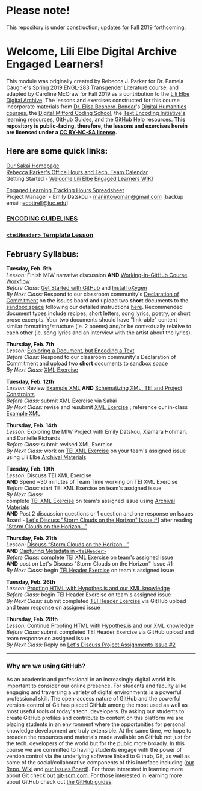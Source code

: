 # Please note!
This repository is under construction; updates for Fall 2019 forthcoming. 

# Welcome, Lili Elbe Digital Archive Engaged Learners!  
This module was originally created by Rebecca J. Parker for Dr. Pamela Caughie's [Spring 2019 ENGL-283 Transgender Literature course](https://github.com/RJP43/LiliElbe_EngagedLearners/wiki/ENGL-283.06E:-Transgender-in-Literature), and adapted by Caroline McCraw for Fall 2019 as a contribution to the [Lili Elbe Digital Archive](http://lilielbe.org/). The lessons and exercises constructed for this course incorporate materials from [Dr. Elisa Beshero-Bondar](https://github.com/ebeshero)'s [Digital Humanities courses](http://dh.newtfire.org/), the [Digital Mitford Coding School](https://digitalmitford.github.io/DigMitCS/), the [Text Encoding Initiative's learning resources](http://www.tei-c.org/Support/Learn/), [GitHub Guides](https://guides.github.com/), and the [GitHub Help](https://help.github.com/) resources. **This repository is public-facing, therefore, the lessons and exercises herein are licensed under a [CC BY-NC-SA license](https://creativecommons.org/licenses/by-nc-sa/4.0/legalcode).**       
  
## Here are some quick links:
[Our Sakai Homepage](https://sakai.luc.edu/x/u42wPb)  
[Rebecca Parker's Office Hours and Tech. Team Calendar](http://bit.ly/2MdASUn)       
Getting Started - [Welcome Lili Elbe Engaged Learners WIKI](https://github.com/RJP43/LiliElbe_EngagedLearners/wiki/Welcome-Lili-Elbe-Engaged-Learners!)    
  
[Engaged Learning Tracking Hours Spreadsheet](https://docs.google.com/spreadsheets/d/1VMo0yAKX0qB8dlYiwNMGNdzAQimh-opYzX3XoqJSG2c/edit?usp=sharing)  
Project Manager - Emily Datskou - manintowoman@gmail.com  [backup email: ecottrell@luc.edu]   

### [ENCODING GUIDELINES](https://github.com/RJP43/LiliElbe_EngagedLearners/blob/master/ProjectDocs/encodingGuidelines.md)
### [`<teiHeader>` Template Lesson](https://github.com/RJP43/LiliElbe_EngagedLearners/wiki/Capturing-Metadata#sample-teiheader)   
  
## February Syllabus:  

**Tuesday, Feb. 5th**     
*Lesson:* Finish MIW narrative discussion **AND** [Working-in-GitHub Course Workflow](https://github.com/RJP43/LiliElbe_EngagedLearners/wiki/Working-in-GitHub#course-workflow)            
*Before Class:* [Get Started with GitHub](https://github.com/RJP43/LiliElbe_EngagedLearners/wiki/Welcome-Lili-Elbe-Engaged-Learners!#getting-started-with-github) and [Install oXygen](https://github.com/RJP43/LiliElbe_EngagedLearners/wiki/Installing-Oxygen)      
*By Next Class:* Respond to our classroom community's [Declaration of Commitment](https://github.com/RJP43/LiliElbe_EngagedLearners/issues/3) on the issues board and upload two **short** documents to the [sandbox space](https://github.com/RJP43/LiliElbe_EngagedLearners/tree/master/sandbox) following our detailed instructions [here](https://github.com/RJP43/LiliElbe_EngagedLearners/wiki/Working-in-GitHub#uploading-to-the-sandbox). Recommended document types include recipes, short letters, song lyrics, poetry, or short prose excerpts. Your two documents should have "link-able" content -- similar formatting/structure (ie. 2 poems) and/or be contextually relative to each other (ie. song lyrics and an interview with the artist about the lyrics).   
  
**Thursday, Feb. 7th**  
*Lesson:* [Exploring a Document, but Encoding a Text](https://github.com/RJP43/LiliElbe_EngagedLearners/wiki/Exploring-a-Document,-but-Encoding-a-Text)    
*Before Class:* Respond to our classroom community's Declaration of Commitment and upload two **short** documents to sandbox space  
*By Next Class:* [XML Exercise](https://github.com/RJP43/LiliElbe_EngagedLearners/blob/master/Exercises/XML_exercise.md)  
  
**Tuesday, Feb. 12th**  
*Lesson:* Review [Example XML](https://github.com/RJP43/LiliElbe_EngagedLearners/commit/3a929ebbb9cfcab3c7de245d3428e15bf3fb3011) **AND** [Schematizing XML: TEI and Project Constraints](https://github.com/RJP43/LiliElbe_EngagedLearners/wiki/Schematizing-XML:-TEI-and-Project-Constraints)  
*Before Class:* submit XML Exercise via Sakai      
*By Next Class:* revise and resubmit [XML Exercise](https://github.com/RJP43/LiliElbe_EngagedLearners/blob/master/Exercises/XML_exercise.md)  ; reference our in-class [Example XML](https://github.com/RJP43/LiliElbe_EngagedLearners/commit/3a929ebbb9cfcab3c7de245d3428e15bf3fb3011)        
  
**Thursday, Feb. 14th**  
*Lesson:* Exploring the MIW Project with Emily Datskou, Xiamara Hohman, and Danielle Richards      
*Before Class:* submit revised XML Exercise     
*By Next Class:* work on [TEI XML Exercise](https://github.com/RJP43/LiliElbe_EngagedLearners/blob/master/Exercises/TEIxml_exercise.md) on your team's assigned issue using Lili Elbe [Archival Materials](https://github.com/RJP43/LiliElbe_EngagedLearners/tree/master/ProjectDocs/archivalMaterials)     
  
**Tuesday, Feb. 19th**  
*Lesson:* Discuss TEI XML Exercise  
**AND** Spend ~30 minutes of Team Time working on TEI XML Exercise  
*Before Class:* start TEI XML Exercise on team's assigned issue     
*By Next Class:*   
complete [TEI XML Exercise](https://github.com/RJP43/LiliElbe_EngagedLearners/blob/master/Exercises/TEIxml_exercise.md) on team's assigned issue using [Archival Materials](https://github.com/RJP43/LiliElbe_EngagedLearners/tree/master/ProjectDocs/archivalMaterials)  
**AND** Post 2 discussion questions or 1 question and one response on Issues Board - [Let's Discuss "Storm Clouds on the Horizon" Issue #1](https://github.com/RJP43/LiliElbe_EngagedLearners/issues/1) after reading [“Storm Clouds on the Horizon...”](https://doi.org/10.1080/24692921.2018.1505819)    
   
**Thursday, Feb. 21th**  
*Lesson:* [Discuss “Storm Clouds on the Horizon...”](https://github.com/RJP43/LiliElbe_EngagedLearners/issues/1)   
**AND** [Capturing Metadata in `<teiHeader>`](https://github.com/RJP43/LiliElbe_EngagedLearners/wiki/Capturing-Metadata)   
*Before Class:* complete TEI XML Exercise on team's assigned issue  
**AND** post on Let's Discuss "Storm Clouds on the Horizon" Issue #1    
*By Next Class:* begin [TEI Header Exercise](https://github.com/RJP43/LiliElbe_EngagedLearners/blob/master/Exercises/TEIheader_exercise.md) on team's assigned issue    
  
**Tuesday, Feb. 26th**  
*Lesson:* [Proofing HTML with Hypothes.is and our XML knowledge](https://github.com/RJP43/LiliElbe_EngagedLearners/wiki/Proofing-HTML)    
*Before Class:* begin TEI Header Exercise on team's assigned issue     
*By Next Class:* submit completed [TEI Header Exercise](https://github.com/RJP43/LiliElbe_EngagedLearners/blob/master/Exercises/TEIheader_exercise.md) via GitHub upload and team response on assigned issue       

**Thursday, Feb. 28th**  
*Lesson:* Continue [Proofing HTML with Hypothes.is and our XML knowledge](https://github.com/RJP43/LiliElbe_EngagedLearners/wiki/Proofing-HTML)    
*Before Class:*  submit completed TEI Header Exercise via GitHub upload and team response on assigned issue  
*By Next Class:* Reply on [Let's Discuss Project Assignments Issue #2](https://github.com/RJP43/LiliElbe_EngagedLearners/issues/2)  
  
***  
  
### Why are we using GitHub?  
As an academic and professional in an increasingly digital world it is important to consider our online presence. For students and faculty alike engaging and traversing a variety of digital environments is a powerful professional skill. The open-access nature of GitHub and the powerful version-control of Git has placed GitHub among the most used as well as most useful tools of today's tech. developers. By asking our students to create GitHub profiles and contribute to content on this platform we are placing students in an environment where the opportunities for personal knowledge development are truly extensible. At the same time, we hope to broaden the resources and materials made available on GitHub not just for the tech. developers of the world but for the public more broadly. In this course we are committed to having students engage with the power of version control via the underlying software linked to Github, Git, as well as some of the social/collaborative components of this interface including ([our Repo. Wiki](https://github.com/RJP43/LiliElbe_EngagedLearners/wiki) and [our Issues Board](https://github.com/RJP43/LiliElbe_EngagedLearners/issues)). For those interested in learning more about Git check out [git-scm.com](https://git-scm.com/). For those interested in learning more about GitHub check out [the GitHub guides](https://guides.github.com/).  

  
